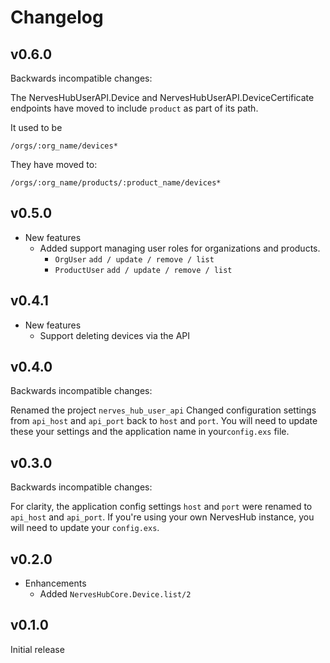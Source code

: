 # Changelog

## v0.6.0

Backwards incompatible changes:

The NervesHubUserAPI.Device and NervesHubUserAPI.DeviceCertificate endpoints
have moved to include `product` as part of its path.

It used to be

```text
/orgs/:org_name/devices*
```

They have moved to:

```text
/orgs/:org_name/products/:product_name/devices*
```

## v0.5.0

* New features
  * Added support managing user roles for organizations and products.
    * `OrgUser` `add / update / remove / list`
    * `ProductUser` `add / update / remove / list`

## v0.4.1

* New features
  * Support deleting devices via the API

## v0.4.0

Backwards incompatible changes:

Renamed the project `nerves_hub_user_api`
Changed configuration settings from `api_host` and `api_port` back to `host` and
`port`. You will need to update these your settings and the application name
in your`config.exs` file.

## v0.3.0

Backwards incompatible changes:

For clarity, the application config settings `host` and `port` were renamed to
`api_host` and `api_port`. If you're using your own NervesHub instance, you will
need to update your `config.exs`.

## v0.2.0

* Enhancements
  * Added `NervesHubCore.Device.list/2`

## v0.1.0

Initial release
